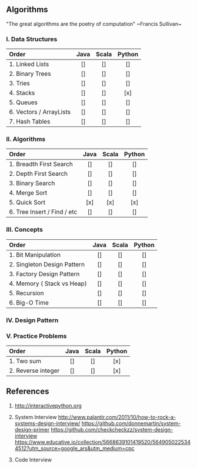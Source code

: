 ## Algorithms

"The great algorithms are the poetry of computation"
 ~Francis Sullivan~

### I. Data Structures
| Order                         |Java|Scala|Python|
|:------------------------------|:--:|:---:|:----:|
| 1. Linked Lists               | [] | [] | [] |
| 2. Binary Trees               | [] | [] | [] |
| 3. Tries                      | [] | [] | [] |
| 4. Stacks                     | [] | [] | [x] |
| 5. Queues                     | [] | [] | [] |
| 6. Vectors / ArrayLists       | [] | [] | [] |
| 7. Hash Tables                | [] | [] | [] |

### II. Algorithms
| Order                         |Java|Scala|Python|
|:------------------------------|:--:|:---:|:----:|
| 1. Breadth First Search        | [] | [] | [] |
| 2. Depth First Search          | [] | [] | [] |
| 3. Binary Search               | [] | [] | [] |
| 4. Merge Sort                  | [] | [] | [] |
| 5. Quick Sort                  | [x] | [x] | [x] |
| 6. Tree Insert / Find / etc    | [] | [] | [] |

### III. Concepts
| Order                         |Java|Scala|Python|
|:------------------------------|:--:|:---:|:----:|
| 1. Bit Manipulation            | [] | [] | [] |
| 2. Singleton Design Pattern    | [] | [] | [] |
| 3. Factory Design Pattern      | [] | [] | [] |
| 4. Memory ( Stack vs Heap)     | [] | [] | [] |
| 5. Recursion                   | [] | [] | [] |
| 6. Big-O Time                  | [] | [] | [] |

### IV. Design Pattern


### V. Practice Problems
| Order                         |Java|Scala|Python|
|:------------------------------|:--:|:---:|:----:|
| 1. Two sum                    | [] | [] | [x] |
| 2. Reverse integer            | [] | [] | [x] |

## References
1. http://interactivepython.org
2. System Interview
http://www.palantir.com/2011/10/how-to-rock-a-systems-design-interview/
https://github.com/donnemartin/system-design-primer
https://github.com/checkcheckzz/system-design-interview
https://www.educative.io/collection/5668639101419520/5649050225344512?utm_source=google_ars&utm_medium=cpc

3. Code Interview

